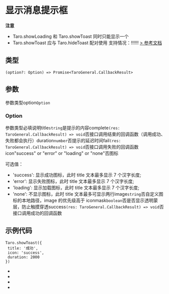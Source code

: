 # 显示消息提示框
**注意**

- Taro.showLoading 和 Taro.showToast 同时只能显示一个
- Taro.showToast 应与 Taro.hideToast 配对使用
支持情况：!!!!!!
[> 参考文档
](https://developers.weixin.qq.com/miniprogram/dev/api/ui/interaction/wx.showToast.html)
## 类型[​](showToast.html#类型)
```tsx
(option?: Option) => Promise<TaroGeneral.CallbackResult>
```

## 参数[​](showToast.html#参数)
参数类型option`Option`
### Option[​](showToast.html#option)
参数类型必填说明title`string`是提示的内容complete`(res: TaroGeneral.CallbackResult) => void`否接口调用结束的回调函数（调用成功、失败都会执行）duration`number`否提示的延迟时间fail`(res: TaroGeneral.CallbackResult) => void`否接口调用失败的回调函数icon"success" or "error" or "loading" or "none"否图标

可选值：
- 'success': 显示成功图标，此时 title 文本最多显示 7 个汉字长度;
- 'error': 显示失败图标，此时 title 文本最多显示 7 个汉字长度;
- 'loading': 显示加载图标，此时 title 文本最多显示 7 个汉字长度;
- 'none': 不显示图标，此时 title 文本最多可显示两行image`string`否自定义图标的本地路径，image 的优先级高于 iconmask`boolean`否是否显示透明蒙层，防止触摸穿透success`(res: TaroGeneral.CallbackResult) => void`否接口调用成功的回调函数
## 示例代码[​](showToast.html#示例代码)
```tsx
Taro.showToast({
 title: '成功',
 icon: 'success',
 duration: 2000
})
```

- 
- 

- 

-

